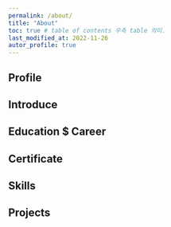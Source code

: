 ```yaml
---
permalink: /about/
title: "About"
toc: true # table of contents 우측 table 의미.
last_modified_at: 2022-11-26
autor_profile: true
---
```


## Profile

## Introduce

## Education $ Career

## Certificate

## Skills

## Projects